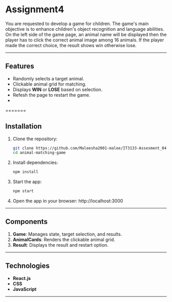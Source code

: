 # Assignment4
You are requested to develop a game for children. The game's main objective is to enhance
children's object recognition and language abilities. On the left side of the game page, an
animal name will be displayed then the player has to click the correct animal image among 16
animals. If the player made the correct choice, the result shows win otherwise lose.

---

## Features
- Randomly selects a target animal.
- Clickable animal grid for matching.
- Displays **WIN** or **LOSE** based on selection.
- Refesh the page to restart the game.
- 
=======
## Installation

1. Clone the repository:
   ```bash
   git clone https://github.com/Maleesha2001-malee/IT3133-Assesment_04.git
   cd animal-matching-game
   ```

2. Install dependencies:
   ```bash
   npm install
   ```

3. Start the app:
   ```bash
   npm start
   ```
4. Open the app in your browser: http://localhost:3000

---

## Components

1. **Game**: Manages state, target selection, and results.
2. **AnimalCards**: Renders the clickable animal grid.
3. **Result**: Displays the result and restart option.

---

## Technologies
- **React.js**
- **CSS**
- **JavaScript**

---

